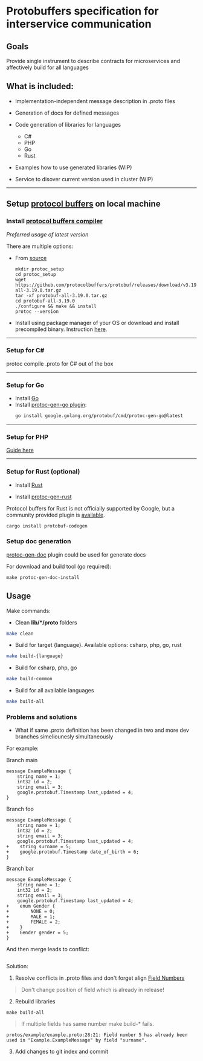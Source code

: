 # Protobuffers specification for interservice communication

## Goals

Provide single instrument to describe contracts for microservices and affectively build for all languages

## What is included:
* Implementation-independent message description in .proto files
* Generation of docs for defined messages
* Сode generation of libraries for languages 
    - C#
    - PHP
    - Go
    - Rust

* Examples how to use generated libraries (WIP)
* Service to disover current version used in cluster (WIP)


---
## Setup [protocol buffers](https://github.com/protocolbuffers/protobuf#protocol-buffers---googles-data-interchange-format) on local machine

### Install [protocol buffers compiler](https://github.com/protocolbuffers/protobuf#protocol-compiler-installation)

*Preferred usage of latest version*

There are multiple options: 
- From [source](https://github.com/protocolbuffers/protobuf/tags)
    ```
    mkdir protoc_setup
    cd protoc_setup
    wget https://github.com/protocolbuffers/protobuf/releases/download/v3.19.0/protobuf-all-3.19.0.tar.gz
    tar -xf protobuf-all-3.19.0.tar.gz
    cd protobuf-all-3.19.0
    ./configure && make && install
    protoc --version
    ```
- Install using package manager of your OS or download and install precompiled binary. Instruction [here](https://grpc.io/docs/protoc-installation/).

---
### Setup for C#
protoc compile .proto for C# out of the box

---
### Setup for Go
- Install [Go](https://golang.org/)
- Install [protoc-gen-go plugin](https://github.com/protocolbuffers/protobuf-go):
    ```bash
    go install google.golang.org/protobuf/cmd/protoc-gen-go@latest
    ```

---
### Setup for PHP
[Guide here](https://github.com/protocolbuffers/protobuf/tree/master/php)

---
### Setup for Rust (optional)
- Install [Rust](https://www.rust-lang.org/tools/install)

* Install [protoc-gen-rust](https://github.com/stepancheg/rust-protobuf/tree/master/protobuf-codegen)

Protocol buffers for Rust is not officially supported by Google, but a community provided plugin is [available](https://github.com/stepancheg/rust-protobuf/).

```bash
cargo install protobuf-codegen
```

### Setup doc generation

[protoc-gen-doc](https://github.com/pseudomuto/protoc-gen-doc) plugin could be used for generate docs

For download and build tool (go required):
```
make protoc-gen-doc-install
```

## Usage

Make commands:

- Clean **lib/*/proto** folders
```bash
make clean
```

- Build for target {language}. Available options: csharp, php, go, rust
```bash
make build-{language}
```

- Build for csharp, php, go
```bash
make build-common
```

- Build for all available languages
```bash
make build-all
```

### Problems and solutions

* What if same .proto definition has been changed in two and more dev branches simeliounesly simultaneously

For example:

Branch main
```
message ExampleMessage {
    string name = 1;
    int32 id = 2;
    string email = 3;
    google.protobuf.Timestamp last_updated = 4;
}
```

Branch foo
```
message ExampleMessage {
    string name = 1;
    int32 id = 2;
    string email = 3;
    google.protobuf.Timestamp last_updated = 4;
+    string surname = 5;
+    google.protobuf.Timestamp date_of_birth = 6; 
}
```

Branch bar
```
message ExampleMessage {
    string name = 1;
    int32 id = 2;
    string email = 3;
    google.protobuf.Timestamp last_updated = 4;
+    enum Gender {
+        NONE = 0;
+        MALE = 1;
+        FEMALE = 2;
+    }
+    Gender gender = 5;
}
```

And then merge leads to conflict:
```
```

Solution:
1. Resolve conflicts in .proto files and don't forget align [Field Numbers](https://developers.google.com/protocol-buffers/docs/proto3#assigning_field_numbers)

> Don't change position of field which is already in release!

2. Rebuild libraries

```
make build-all
```

> If multiple fields has same number make build-* fails.
```
protos/example/example.proto:28:21: Field number 5 has already been used in "Example.ExampleMessage" by field "surname".
```

3. Add changes to git index and commit
